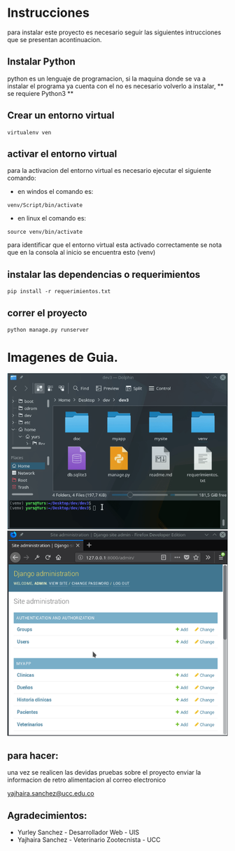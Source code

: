 # Instrucciones
para instalar este proyecto es necesario seguir las siguientes intrucciones que se presentan acontinuacion.

## Instalar Python
python es un lenguaje de programacion, si la maquina donde se va a instalar el programa ya cuenta con el no es necesario volverlo a instalar, 
** se requiere Python3 **

## Crear un entorno virtual
```
virtualenv ven
```

## activar el entorno virtual
para la activacion del entorno virtual es necesario ejecutar el siguiente comando:
* en windos el comando es:
```
venv/Script/bin/activate
```

* en linux el comando es:
```
source venv/bin/activate
```

para identificar que el entorno virtual esta activado correctamente se nota que en la consola al inicio se encuentra esto (venv)

## instalar las dependencias o requerimientos
```
pip install -r requerimientos.txt
```

## correr el proyecto
```
python manage.py runserver
```

# Imagenes de Guia.

![Alt Text](https://github.com/Yursksf1/Veterinaria/blob/master/doc/img/004.gif)
![Alt Text](https://github.com/Yursksf1/Veterinaria/blob/master/doc/img/005.gif)


## para hacer:
una vez se realicen las devidas pruebas sobre el proyecto enviar la informacion de retro alimentacion al correo electronico 

yajhaira.sanchez@ucc.edu.co

## Agradecimientos:

* Yurley Sanchez - Desarrollador Web - UIS
* Yajhaira Sanchez - Veterinario Zootecnista - UCC
